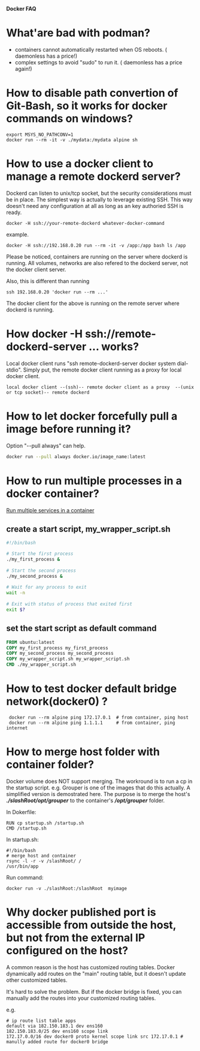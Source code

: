 
**Docker FAQ**
# What'are bad with podman?
- containers cannot automatically restarted when OS reboots. ( daemonless has a price!)
- complex settings to avoid "sudo" to run it. ( daemonless has a price again!)

# How to disable path convertion of Git-Bash, so it works for docker commands on windows?
```
export MSYS_NO_PATHCONV=1
docker run --rm -it -v ./mydata:/mydata alpine sh
```

# How to use a docker client to manage a remote dockerd server?
Dockerd can listen to unix/tcp socket, but the security considerations must be in place.
The simplest way is actually to leverage existing SSH. This way doesn't need any configuration at all as long as an key authoried SSH is ready.
```
docker -H ssh://your-remote-dockerd whatever-docker-command
```
example.
```
docker -H ssh://192.168.0.20 run --rm -it -v /app:/app bash ls /app
```
Please be noticed, containers are running on the server where dockerd is running. All volumes, networks are also refered to the dockerd server, not the docker client server.

Also, this is different than running 
```
ssh 192.168.0.20 'docker run --rm ...'
```
The docker client for the above is running on the remote server where dockerd is running.

# How docker -H ssh://remote-dockerd-server ... works?
Local docker client runs "ssh remote-dockerd-server docker system dial-stdio". Simply put, the remote docker client running as a proxy for local docker client.
```
local docker client --(ssh)-- remote docker client as a proxy  --(unix or tcp socket)-- remote dockerd 
```

# How to let docker forcefully pull a image before running it?
Option "--pull always" can help.

```bash
docker run --pull always docker.io/image_name:latest
```
# How to run multiple processes in a docker container?
[Run multiple services in a container](https://docs.docker.com/config/containers/multi-service_container/)
## create a start script, my_wrapper_script.sh
```bash
#!/bin/bash

# Start the first process
./my_first_process &
  
# Start the second process
./my_second_process &
  
# Wait for any process to exit
wait -n
  
# Exit with status of process that exited first
exit $?
```
## set the start script as default command

```Dockerfile
FROM ubuntu:latest
COPY my_first_process my_first_process
COPY my_second_process my_second_process
COPY my_wrapper_script.sh my_wrapper_script.sh
CMD ./my_wrapper_script.sh
```

# How to test docker default bridge network(docker0) ?
```
 docker run --rm alpine ping 172.17.0.1  # from container, ping host
 docker run --rm alpine ping 1.1.1.1     # from container, ping internet
```

# How to merge host folder with container folder?
Docker volume does NOT support merging. The workround is to run a cp in the startup script.
e.g.
Grouper is one of the images that do this actually. A simplified version is demostrated here.
The purpose is to merge the host's ***./slashRoot/opt/grouper*** to the container's ***/opt/grouper*** folder.

In Dokerfile:
```
RUN cp startup.sh /startup.sh
CMD /startup.sh
```

In startup.sh:
```
#!/bin/bash
# merge host and container
rsync -l -r -v /slashRoot/ /
/usr/bin/app
```

Run command:
```
docker run -v ./slashRoot:/slashRoot  myimage
```

# Why docker published port is accessible from outside the host, but not from the external IP configured on the host?
A common reason is the host has customized routing tables.
Docker dynamically add routes on the "main" routing table, but it doesn't update other customized tables.

It's hard to solve the problem. But if the docker bridge is fixed, you can manually add the routes into your customized routing tables.

e.g.
```
# ip route list table apps
default via 182.150.183.1 dev ens160
182.150.183.0/25 dev ens160 scope link
172.17.0.0/16 dev docker0 proto kernel scope link src 172.17.0.1 # manully added route for docker0 bridge
```